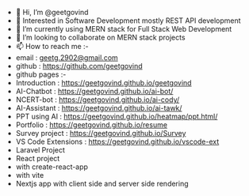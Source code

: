 - 👋 Hi, I’m @geetgovind
- 👀 Interested in Software Development mostly REST API development
- 🌱 I’m currently using MERN stack for Full Stack Web Development
- 💞️ I’m looking to collaborate on MERN stack projects
- 📫 How to reach me :-
- email : geetg.2902@gmail.com
- github : https://github.com/geetgovind
- github pages :-
- Introduction     : https://geetgovind.github.io/geetgovind
- AI-Chatbot       : https://geetgovind.github.io/ai-bot/
- NCERT-bot        : https://geetgovind.github.io/ai-cody/
- AI-Assistant     : https://geetgovind.github.io/ai-tawk/
- PPT using AI     : https://geetgovind.github.io/heatmap/ppt.html/
- Portfolio        : https://geetgovind.github.io/resume
- Survey project   : https://geetgovind.github.io/Survey
- VS Code Extensions : https://geetgovind.github.io/vscode-ext
- Laravel Project  
- React project
- with create-react-app
- with vite
- Nextjs app with client side and server side rendering 

<!---
geetgovind/geetgovind is a ✨ special ✨ repository because its `README.md` (this file) appears on your GitHub profile.
You can click the Preview link to take a look at your changes.
--->
